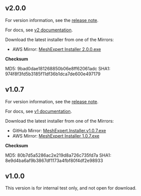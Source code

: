 ## v2.0.0

For version information, see the [release note](release-notes.md#v200).

For docs, see [v2 documentation](http://docs.datamesh.com/projects/me-live/en/v2 "v2 doc").

Download the latest installer from one of the Mirrors:

- AWS Mirror: [MeshExpert Installer 2.0.0.exe](https://meshexpert-us.s3.amazonaws.com/MeshExpert%20Installer%202.0.0.exe)

**Checksum**

MD5: 9bad0dae181268850b06e8ff62061adc
SHA1: 974f8f3fd5b3185f11df36b1dca7de600e497179

## v1.0.7

For version information, see the [release note](release-notes.md#v107).

For docs, see [v1 documentation](http://docs.datamesh.com/projects/me-live/en/v1 "v1 doc").

Download the latest installer from one of the Mirrors:

* GitHub Mirror: [MeshExpert.Installer.v1.0.7.exe](https://github.com/DataMesh-OpenSource/MeshExpert-Live/releases/download/v1.0.7/MeshExpert.Installer.v1.0.7.exe "MeshExpert Installer v1.0.7")
* AWS Mirror: [MeshExpert Installer 1.0.7.exe](https://meshexpert-us.s3.amazonaws.com/MeshExpert%20Installer%201.0.7.exe)

**Checksum**

MD5: 80b7d5a5286ac2e219d8a726c735fd7a
SHA1: 8e9d4ba6af9b3867df1173a4fbf80f4df2e98933

## v1.0.0

This version is for internal test only, and not open for download.